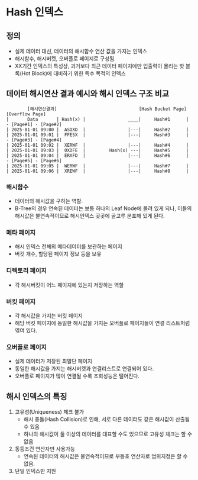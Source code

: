 # Hash 인덱스

## 정의
- 실제 데이터 대신, 데이터의 해시함수 연산 값을 가지는 인덱스
- 해시함수, 해시버켓, 오버플로 페이지로 구성됨.
- XX기간 인덱스의 특성상, 과거보다 최근 데이터 페이지에만 입출력이 몰리는 핫 블록(Hot Block)에 대비하기 위한 특수 목적의 인덱스

## 데이터 해시연산 결과 예시와 해시 인덱스 구조 비교
```
        [해시연산결과]                               [Hash Bucket Page]      [Overflow Page]
|       Data       | Hash(x) |                ____|     Hash#1      | - [Page#1] - [Page#2]
| 2025-01-01 09:00 |  ASDXD  |                |---|     Hash#2      |
| 2025-01-01 09:01 |  FFESX  |                |---|     Hash#3      | - [Page#3] - [Page#4]
| 2025-01-01 09:02 |  XERWF  |                |---|     Hash#4      |
| 2025-01-01 09:03 |  0XDFE  |         Hash(x) ---|     Hash#5      |     
| 2025-01-01 09:04 |  ERXFD  |                |---|     Hash#6      | - [Page#5] - [Page#6]
| 2025-01-01 09:05 |  WERWF  |                |---|     Hash#7      |
| 2025-01-01 09:06 |  XREWF  |                |---|     Hash#8      |
```
### 해시함수
- 데이터의 해시값을 구하는 역할.
- B-Tree의 경우 연속된 데이터는 보통 하나의 Leaf Node에 몰려 있게 되나, 이들의 해시값은 불연속적이므로 해시인덱스 곳곳에 골고루 분포해 있게 된다.

### 메타 페이지
- 해시 인덱스 전체의 메타데이터를 보관하는 페이지
- 버킷 개수, 할당된 페이지 정보 등을 보유

### 디렉토리 페이지
- 각 해시버킷이 어느 페이지에 있는지 저장하는 역할

### 버킷 페이지
- 각 해시값을 가지는 버킷 페이지
- 해당 버킷 페이지에 동일한 해시값을 가지는 오버플로 페이지들이 연결 리스트처럼 엮여 있다.

### 오버플로 페이지
- 실제 데이터가 저장된 최말단 페이지
- 동일한 해시값을 가지는 해시버켓과 연결리스트로 연결되어 있다.
- 오버플로 페이지가 많이 연결될 수록 조회성능은 떨어진다.

## 해시 인덱스의 특징
1. 고유성(Uniqueness) 체크 불가
   - 해시 충돌(Hash Collision)로 인해, 서로 다른 데이터도 같은 해시값이 산출될 수 있음
   - 하나의 해시값이 둘 이상의 데이터를 대표할 수도 있으므로 고유성 체크는 할 수 없음
2. 동등조건 연산자만 사용가능
   - 연속된 데이터의 해시값은 불연속적이므로 부등호 연산자로 범위지정은 할 수 없음.
3. 단일 인덱스만 지원
